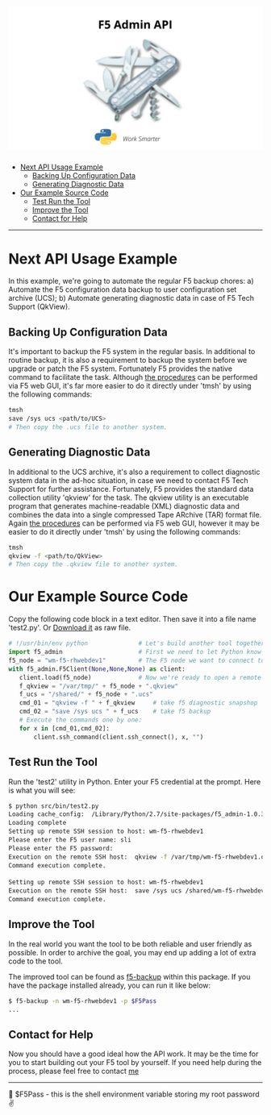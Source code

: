 ![image](/images/f5_logo.png)
=====================

- [Next API Usage Example](#next-api-usage-example)
  - [Backing Up Configuration Data](#backing-up-configuration-data)
  - [Generating Diagnostic Data](#generating-diagnostic-data)
- [Our Example Source Code](#our-example-source-code)
  - [Test Run the Tool](#test-run-the-tool)
  - [Improve the Tool](#improve-the-tool)
  - [Contact for Help](#contact-for-help)

---

# Next API Usage Example  
In this example, we're going to automate the regular F5 backup chores:
a) Automate the F5 configuration data backup to user configuration set archive (UCS);
b) Automate generating diagnostic data in case of F5 Tech Support (QkView).

## Backing Up Configuration Data
It's important to backup the F5 system in the regular basis. In additional to routine backup, it is also a requirement to backup the system before we upgrade or patch the F5 system. Fortunately F5 provides the native command to facilitate the task. Although [the procedures](https://support.f5.com/csp/article/K13132#BackTMSH) can be performed via F5 web GUI,  it's far more easier to do it directly under 'tmsh' by using the following commands:

```bash
tmsh
save /sys ucs <path/to/UCS>
# Then copy the .ucs file to another system.
```

## Generating Diagnostic Data
In additional to the UCS archive, it's also a requirement to collect diagnostic system data in the ad-hoc situation, in case we need to contact F5 Tech Support for further assistance. Fortunately, F5 provides the standard data collection utility 'qkview' for the task. The qkview utility is an executable program that generates machine-readable (XML) diagnostic data and combines the data into a single compressed Tape ARchive (TAR) format file. Again [the procedures](https://support.f5.com/csp/article/K12878#options) can be performed via F5 web GUI, however it may be easier to do it directly under 'tmsh' by using the following commands:

```bash
tmsh
qkview -f <path/to/QkView>
# Then copy the .qkview file to another system.
```

# Our Example Source Code
Copy the following code block in a text editor. Then save it into a file name 'test2.py'. Or <a href="/src/bin/test2.py" target="_blank">Download it</a> as raw file.
```python
# !/usr/bin/env python              # Let's build another tool together
import f5_admin                     # First we need to let Python know we're going to use the API
f5_node = "wm-f5-rhwebdev1"         # The F5 node we want to connect to.
with f5_admin.F5Client(None,None,None) as client:
   client.load(f5_node)             # Now we're ready to open a remote connection
   f_qkview = "/var/tmp/" + f5_node + ".qkview"
   f_ucs = "/shared/" + f5_node + ".ucs"
   cmd_01 = "qkview -f " + f_qkview     # take f5 diagnostic snapshop
   cmd_02 = "save /sys ucs " + f_ucs    # take f5 backup
   # Execute the commands one by one:
   for x in [cmd_01,cmd_02]:
       client.ssh_command(client.ssh_connect(), x, "")
```

## Test Run the Tool
Run the 'test2' utility in Python. Enter your F5 credential at the prompt. Here is what you will see:
```bash
$ python src/bin/test2.py
Loading cache_config:  /Library/Python/2.7/site-packages/f5_admin-1.0.3-py2.7.egg/f5_admin/conf/wm-f5-rhwebdev1/wm-f5-rhwebdev1.txt
Loading complete
Setting up remote SSH session to host: wm-f5-rhwebdev1
Please enter the F5 user name: sli
Please enter the F5 password:
Execution on the remote SSH host:  qkview -f /var/tmp/wm-f5-rhwebdev1.qkview
Command execution complete.

Setting up remote SSH session to host: wm-f5-rhwebdev1
Execution on the remote SSH host:  save /sys ucs /shared/wm-f5-rhwebdev1.ucs
Command execution complete.
```

## Improve the Tool
In the real world you want the tool to be both reliable and user friendly as possible. In order to archive the goal, you may end up adding a lot of extra code to the tool.

The improved tool can be found as [f5-backup](/src/bin/f5-backup) within this package. If you have the package installed already, you can run it like below:

```bash
$ f5-backup -n wm-f5-rhwebdev1 -p $F5Pass
...

```
## Contact for Help
Now you should have a good ideal how the API work. It may be the time for you to start building out your F5 tool by yourself. If you need help during the process, please feel free to contact [me](mailto:sli@penguinrandomhouse.com)

---
:monkey: $F5Pass - this is the shell environment variable storing my root password :v:
